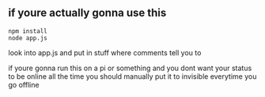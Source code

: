 ## if youre actually gonna use this

```
npm install
node app.js
```

look into app.js and put in stuff where comments tell you to

if youre gonna run this on a pi or something and you dont want your status to be online all the time you should manually put it to invisible everytime you go offline
